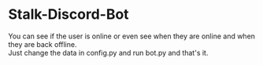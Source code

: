 # Stalk-Discord-Bot

You can see if the user is online or even see when they are online and when they are back offline. <br>
Just change the data in config.py and run bot.py and that's it.
